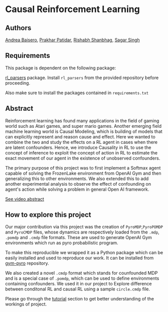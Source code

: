 # Causal Reinforcement Learning

## Authors
[Andrea Baisero](https://www.linkedin.com/in/andrea-baisero/), [Prakhar Patidar](https://www.linkedin.com/in/prakhar-patidar/), [Rishabh Shanbhag](https://www.linkedin.com/in/rishabh-shanbhag/), [Sagar Singh](https://www.linkedin.com/in/sagar-singh20/)


## Requirements

This package is dependent on the following package:

[rl_parsers](https://github.com/abaisero/rl_parsers) package.  Install
`rl_parsers` from the provided repository before proceeding.

Also make sure to install the packages contained in `requirements.txt`

## Abstract

Reinforcement learning has found many applications in the field of gaming world such as Atari games, and super mario games. Another emerging field machine learning world is Causal Modeling, which is building of models that can explicitly represent and reason cause and effect. Here we wanted to combine the two and study the effects on a RL agent in cases when there are latent confounders. Hence, we introduce Causality in RL to use the concept of inference to exploit the concept of action in RL to estimate the exact movement of our agent in the existence of unobserved confounders.

The primary purpose of this project was to first implement a Softmax agent capable of solving the FrozenLake environment from OpenAI Gym and then generalizing this to other environments. We also extended this to add another experimental analysis to observe the effect of confounding on agent's action while solving a problem in general Open AI framework.

[See video abstract](https://drive.google.com/file/d/1tDvYjwFmfFO2n8npqUkLVlXxxKY9Q5X9/view?usp=sharing)

## How to explore this project

Our major contribution via this project was the creation of `PyroMDP`,`PyroPOMDP` and `PyroCMDP` files, whose dynamics are respectively loaded from the `.mdp`, `.pomdp` and `.cmdp` file formats. These are used to generate OpenAI Gym environments which run as pyro probabilistic program. 

To make this reproducible we wrapped it as a Python package which can be easily installed and used to reproduce our work. It can be installed from [gym-pyro](https://github.com/abaisero/gym-pyro) repository.

We also created a novel `.cmdp` format which stands for counfounded MDP and is a special case of `.pomdp`, which can be used to define environments containing confounders. We used it in our project to Explore difference between conditonal RL and causal RL using a sample `circle.cmdp` file.

Please go through the [tutorial](https://github.com/sagar-singh20/Causal-Reinforcement-Learning/tree/master/tutorial) section to get better understanding of the workings of project.
